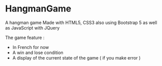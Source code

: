 # HangmanGame

A hangman game 
Made with HTML5, CSS3 also using Bootstrap 5 as well as JavaScript with JQuery

The game feature : 
  - In French for now
  - A win and lose condition
  - A display of the current state of the game ( if you make error )
  
